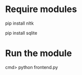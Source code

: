 # Require modules
  pip install nltk
  
  pip install sqlite

# Run the module
  cmd> python frontend.py

